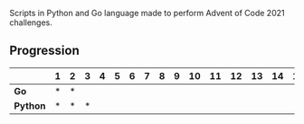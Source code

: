 Scripts in Python and Go language made to perform Advent of Code 2021 challenges. 
## Progression 
|        | 1 | 2 | 3 | 4 | 5 | 6 | 7 | 8 | 9 | 10| 11| 12| 13| 14| 15| 16| 17| 18| 19| 20| 21| 22| 24|
|--------|---|---|---|---|---|---|---|---|---|---|---|---|---|---|---|---|---|---|---|---|---|---|---|
| __Go__     | * | * |   |   |   |   |   |   |   |   |   |   |   |   |   |   |   |   |   |   |   |   |   |
| __Python__ | * | * | * |   |   |   |   |   |   |   |   |   |   |   |   |   |   |   |   |   |   |   |   |